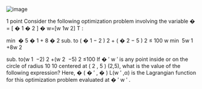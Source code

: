 ![image](https://user-images.githubusercontent.com/89120960/232210170-a7eaac09-651f-42bd-8586-76642b07f8ee.png)



<p>
1 point
Consider the following optimization problem involving the variable 
�
=
[
�
1
�
2
]
�
w=[w 
1
​
 w 
2
​
 ] 
T
 :

min
⁡
�
5
�
1
+
8
�
2
sub. to
(
�
1
−
2
)
2
+
(
�
2
−
5
)
2
≤
100
w
min
​
 5w 
1
​
 +8w 
2
​
 
sub. to(w 
1
​
 −2) 
2
 +(w 
2
​
 −5) 
2
 ≤100
If 
�
′
w 
′
  is any point inside or on the circle of radius 
10
10 centered at 
(
2
,
5
)
(2,5), what is the value of the following expression? Here, 
�
(
�
′
,
�
)
L(w 
′
 ,α) is the Lagrangian function for this optimization problem evaluated at 
�
′
w 
′
 .
 
 </p>

